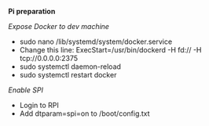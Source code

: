 **Pi preparation**

*Expose Docker to dev machine*

- sudo nano /lib/systemd/system/docker.service
- Change this line: ExecStart=/usr/bin/dockerd -H fd:// -H tcp://0.0.0.0:2375
- sudo systemctl daemon-reload
- sudo systemctl restart docker


*Enable SPI*

- Login to RPI
- Add dtparam=spi=on to /boot/config.txt
